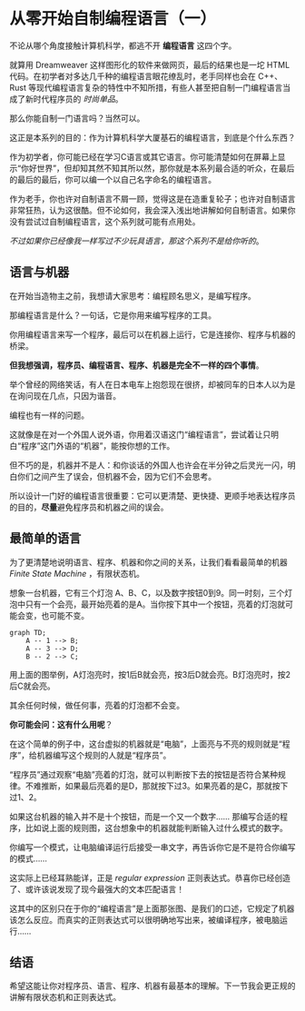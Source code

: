 # 从零开始自制编程语言（一）

不论从哪个角度接触计算机科学，都逃不开 **编程语言** 这四个字。

就算用 Dreamweaver 这样图形化的软件来做网页，最后的结果也是一坨 HTML 代码。在初学者对多达几千种的编程语言眼花缭乱时，老手同样也会在 C++、Rust 等现代编程语言复杂的特性中不知所措，有些人甚至把自制一门编程语言当成了新时代程序员的 *时尚单品*。

那么你能自制一门语言吗？当然可以。

这正是本系列的目的：作为计算机科学大厦基石的编程语言，到底是个什么东西？

作为初学者，你可能已经在学习C语言或其它语言。你可能清楚如何在屏幕上显示“你好世界”，但却知其然不知其所以然，那你就是本系列最合适的听众，在最后的最后的最后，你可以编一个以自己名字命名的编程语言。

作为老手，你也许对自制语言不屑一顾，觉得这是在造重复轮子；也许对自制语言非常狂热，认为这很酷。但不论如何，我会深入浅出地讲解如何自制语言。如果你没有尝试过自制编程语言，这个系列就可能有点用处。

*不过如果你已经像我一样写过不少玩具语言，那这个系列不是给你听的*。

## 语言与机器

在开始当造物主之前，我想请大家思考：编程顾名思义，是编写程序。

那编程语言是什么？一句话，它是你用来编写程序的工具。

你用编程语言来写一个程序，最后可以在机器上运行，它是连接你、程序与机器的桥梁。

**但我想强调，程序员、编程语言、程序、机器是完全不一样的四个事情**。

举个曾经的网络笑话，有人在日本电车上抱怨现在很挤，却被同车的日本人以为是在询问现在几点，只因为谐音。

编程也有一样的问题。

这就像是在对一个外国人说外语，你用着汉语这门“编程语言”，尝试着让只明白“程序”这门外语的“机器”，能按你想的工作。

但不巧的是，机器并不是人：和你谈话的外国人也许会在半分钟之后灵光一闪，明白你们之间产生了误会，但机器不会，因为它们不会思考。

所以设计一门好的编程语言很重要：它可以更清楚、更快捷、更顺手地表达程序员的目的，**尽量**避免程序员和机器之间的误会。

## 最简单的语言

为了更清楚地说明语言、程序、机器和你之间的关系，让我们看看最简单的机器 *Finite State Machine* ，有限状态机。

想象一台机器，它有三个灯泡 A、B、C，以及数字按钮0到9。同一时刻，三个灯泡中只有一个会亮，最开始亮着的是A。当你按下其中一个按钮，亮着的灯泡就可能会变，也可能不变。

```mermaid
graph TD;
    A -- 1 --> B;
    A -- 3 --> D;
    B -- 2 --> C;
```

用上面的图举例，A灯泡亮时，按1后B就会亮，按3后D就会亮。B灯泡亮时，按2后C就会亮。

其余任何时候，做任何事，亮着的灯泡都不会变。

**你可能会问：这有什么用呢**？

在这个简单的例子中，这台虚拟的机器就是“电脑”，上面亮与不亮的规则就是“程序”，给机器编写这个规则的人就是“程序员”。

“程序员”通过观察“电脑”亮着的灯泡，就可以判断按下去的按钮是否符合某种规律。不难推断，如果最后亮着的是D，那就按下过3。如果亮着的是C，那就按下过1、2。

如果这台机器的输入并不是十个按钮，而是一个又一个数字…… 那编写合适的程序，比如说上面的规则图，这台想象中的机器就能判断输入过什么模式的数字。

你编写一个模式，让电脑编译运行后接受一串文字，再告诉你它是不是符合你编写的模式……

这实际上已经耳熟能详，正是 *regular expression* 正则表达式。恭喜你已经创造了、或许该说发现了现今最强大的文本匹配语言！

这其中的区别只在于你的“编程语言”是上面那张图、是我们的口述，它规定了机器该怎么反应。而真实的正则表达式可以很明确地写出来，被编译程序，被电脑运行……

## 结语

希望这能让你对程序员、语言、程序、机器有最基本的理解。下一节我会更正规的讲解有限状态机和正则表达式。

